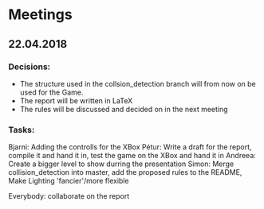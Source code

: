 # Meetings

## 22.04.2018
### Decisions:
- The structure used in the collsion_detection branch will from now on be used for the Game.
- The report will be written in LaTeX
- The rules will be discussed and decided on in the next meeting
### Tasks:

Bjarni: Adding the controlls for the XBox
Pétur: Write a draft for the report, compile it and hand it in, test the game on the XBox and hand it in
Andreea: Create a bigger level to show durring the presentation
Simon: Merge collision_detection into master, add the proposed rules to the README, Make Lighting 'fancier'/more flexible

Everybody: collaborate on the report